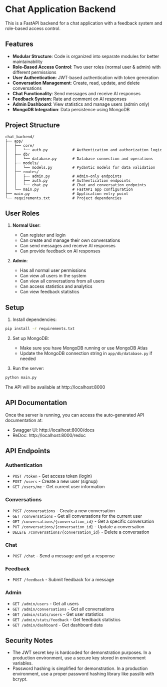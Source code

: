 # Chat Application Backend

This is a FastAPI backend for a chat application with a feedback system and role-based access control.

## Features

- **Modular Structure**: Code is organized into separate modules for better maintainability
- **Role-Based Access Control**: Two user roles (normal user & admin) with different permissions
- **User Authentication**: JWT-based authentication with token generation
- **Conversation Management**: Create, read, update, and delete conversations
- **Chat Functionality**: Send messages and receive AI responses
- **Feedback System**: Rate and comment on AI responses
- **Admin Dashboard**: View statistics and manage users (admin only)
- **MongoDB Integration**: Data persistence using MongoDB

## Project Structure

```
chat_backend/
├── app/
│   ├── core/
│   │   └── auth.py           # Authentication and authorization logic
│   ├── db/
│   │   └── database.py       # Database connection and operations
│   ├── models/
│   │   └── models.py         # Pydantic models for data validation
│   ├── routes/
│   │   ├── admin.py          # Admin-only endpoints
│   │   ├── auth.py           # Authentication endpoints
│   │   └── chat.py           # Chat and conversation endpoints
│   └── main.py               # FastAPI app configuration
├── main.py                   # Application entry point
└── requirements.txt          # Project dependencies
```

## User Roles

1. **Normal User**:
   - Can register and login
   - Can create and manage their own conversations
   - Can send messages and receive AI responses
   - Can provide feedback on AI responses

2. **Admin**:
   - Has all normal user permissions
   - Can view all users in the system
   - Can view all conversations from all users
   - Can access statistics and analytics
   - Can view feedback statistics

## Setup

1. Install dependencies:

```bash
pip install -r requirements.txt
```

2. Set up MongoDB:
   - Make sure you have MongoDB running or use MongoDB Atlas
   - Update the MongoDB connection string in `app/db/database.py` if needed

3. Run the server:

```bash
python main.py
```

The API will be available at http://localhost:8000

## API Documentation

Once the server is running, you can access the auto-generated API documentation at:

- Swagger UI: http://localhost:8000/docs
- ReDoc: http://localhost:8000/redoc

## API Endpoints

### Authentication

- `POST /token` - Get access token (login)
- `POST /users` - Create a new user (signup)
- `GET /users/me` - Get current user information

### Conversations

- `POST /conversations` - Create a new conversation
- `GET /conversations` - Get all conversations for the current user
- `GET /conversations/{conversation_id}` - Get a specific conversation
- `PUT /conversations/{conversation_id}` - Update a conversation
- `DELETE /conversations/{conversation_id}` - Delete a conversation

### Chat

- `POST /chat` - Send a message and get a response

### Feedback

- `POST /feedback` - Submit feedback for a message

### Admin

- `GET /admin/users` - Get all users
- `GET /admin/conversations` - Get all conversations
- `GET /admin/stats/users` - Get user statistics
- `GET /admin/stats/feedback` - Get feedback statistics
- `GET /admin/dashboard` - Get dashboard data

## Security Notes

- The JWT secret key is hardcoded for demonstration purposes. In a production environment, use a secure key stored in environment variables.
- Password hashing is simplified for demonstration. In a production environment, use a proper password hashing library like passlib with bcrypt.